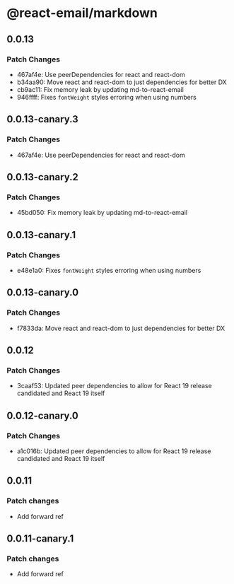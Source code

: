 # @react-email/markdown

## 0.0.13

### Patch Changes

- 467af4e: Use peerDependencies for react and react-dom
- b34aa90: Move react and react-dom to just dependencies for better DX
- cb9ac11: Fix memory leak by updating md-to-react-email
- 946ffff: Fixes `fontWeight` styles erroring when using numbers

## 0.0.13-canary.3

### Patch Changes

- 467af4e: Use peerDependencies for react and react-dom

## 0.0.13-canary.2

### Patch Changes

- 45bd050: Fix memory leak by updating md-to-react-email

## 0.0.13-canary.1

### Patch Changes

- e48e1a0: Fixes `fontWeight` styles erroring when using numbers

## 0.0.13-canary.0

### Patch Changes

- f7833da: Move react and react-dom to just dependencies for better DX

## 0.0.12

### Patch Changes

- 3caaf53: Updated peer dependencies to allow for React 19 release candidated and React 19 itself

## 0.0.12-canary.0

### Patch Changes

- a1c016b: Updated peer dependencies to allow for React 19 release candidated and React 19 itself

## 0.0.11

### Patch changes

- Add forward ref

## 0.0.11-canary.1

### Patch changes

- Add forward ref
